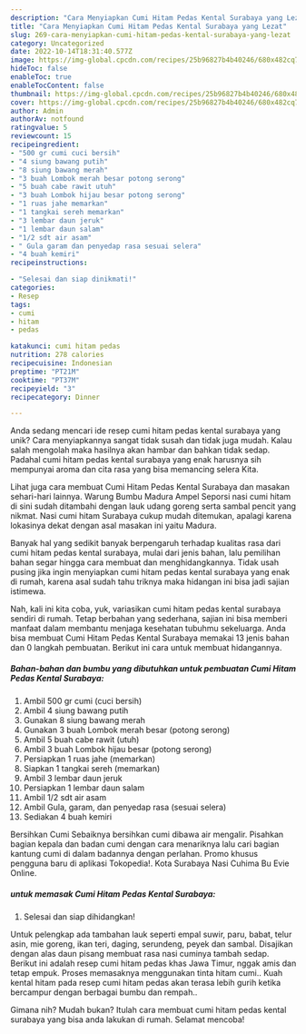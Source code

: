 ```yaml
---
description: "Cara Menyiapkan Cumi Hitam Pedas Kental Surabaya yang Lezat"
title: "Cara Menyiapkan Cumi Hitam Pedas Kental Surabaya yang Lezat"
slug: 269-cara-menyiapkan-cumi-hitam-pedas-kental-surabaya-yang-lezat
category: Uncategorized
date: 2022-10-14T18:31:40.577Z
image: https://img-global.cpcdn.com/recipes/25b96827b4b40246/680x482cq70/cumi-hitam-pedas-kental-surabaya-foto-resep-utama.jpg
hideToc: false
enableToc: true
enableTocContent: false
thumbnail: https://img-global.cpcdn.com/recipes/25b96827b4b40246/680x482cq70/cumi-hitam-pedas-kental-surabaya-foto-resep-utama.jpg
cover: https://img-global.cpcdn.com/recipes/25b96827b4b40246/680x482cq70/cumi-hitam-pedas-kental-surabaya-foto-resep-utama.jpg
author: Admin
authorAv: notfound
ratingvalue: 5
reviewcount: 15
recipeingredient:
- "500 gr cumi cuci bersih"
- "4 siung bawang putih"
- "8 siung bawang merah"
- "3 buah Lombok merah besar potong serong"
- "5 buah cabe rawit utuh"
- "3 buah Lombok hijau besar potong serong"
- "1 ruas jahe memarkan"
- "1 tangkai sereh memarkan"
- "3 lembar daun jeruk"
- "1 lembar daun salam"
- "1/2 sdt air asam"
- " Gula garam dan penyedap rasa sesuai selera"
- "4 buah kemiri"
recipeinstructions:

- "Selesai dan siap dinikmati!"
categories:
- Resep
tags:
- cumi
- hitam
- pedas

katakunci: cumi hitam pedas 
nutrition: 278 calories
recipecuisine: Indonesian
preptime: "PT21M"
cooktime: "PT37M"
recipeyield: "3"
recipecategory: Dinner

---
```





Anda sedang mencari ide resep cumi hitam pedas kental surabaya yang unik? Cara menyiapkannya sangat tidak susah dan tidak juga mudah. Kalau salah mengolah maka hasilnya akan hambar dan bahkan tidak sedap. Padahal cumi hitam pedas kental surabaya yang enak harusnya sih mempunyai aroma dan cita rasa yang bisa memancing selera Kita.





Lihat juga cara membuat Cumi Hitam Pedas Kental Surabaya dan masakan sehari-hari lainnya. Warung Bumbu Madura Ampel Seporsi nasi cumi hitam di sini sudah ditambahi dengan lauk udang goreng serta sambal pencit yang nikmat. Nasi cumi hitam Surabaya cukup mudah ditemukan, apalagi karena lokasinya dekat dengan asal masakan ini yaitu Madura.

Banyak hal yang sedikit banyak berpengaruh terhadap kualitas rasa dari cumi hitam pedas kental surabaya, mulai dari jenis bahan, lalu pemilihan bahan segar hingga cara membuat dan menghidangkannya. Tidak usah pusing jika ingin menyiapkan cumi hitam pedas kental surabaya yang enak di rumah, karena asal sudah tahu triknya maka hidangan ini bisa jadi sajian istimewa.






Nah, kali ini kita coba, yuk, variasikan cumi hitam pedas kental surabaya sendiri di rumah. Tetap berbahan yang sederhana, sajian ini bisa memberi manfaat dalam membantu menjaga kesehatan tubuhmu sekeluarga. Anda bisa membuat Cumi Hitam Pedas Kental Surabaya memakai 13 jenis bahan dan 0 langkah pembuatan. Berikut ini cara untuk membuat hidangannya.

<!--inarticleads1-->

##### Bahan-bahan dan bumbu yang dibutuhkan untuk pembuatan Cumi Hitam Pedas Kental Surabaya:

1. Ambil 500 gr cumi (cuci bersih)
1. Ambil 4 siung bawang putih
1. Gunakan 8 siung bawang merah
1. Gunakan 3 buah Lombok merah besar (potong serong)
1. Ambil 5 buah cabe rawit (utuh)
1. Ambil 3 buah Lombok hijau besar (potong serong)
1. Persiapkan 1 ruas jahe (memarkan)
1. Siapkan 1 tangkai sereh (memarkan)
1. Ambil 3 lembar daun jeruk
1. Persiapkan 1 lembar daun salam
1. Ambil 1/2 sdt air asam
1. Ambil  Gula, garam, dan penyedap rasa (sesuai selera)
1. Sediakan 4 buah kemiri


Bersihkan Cumi Sebaiknya bersihkan cumi dibawa air mengalir. Pisahkan bagian kepala dan badan cumi dengan cara menariknya lalu cari bagian kantung cumi di dalam badannya dengan perlahan. Promo khusus pengguna baru di aplikasi Tokopedia!. Kota Surabaya Nasi Cuhima Bu Evie Online. 

<!--inarticleads2-->

#####  untuk memasak Cumi Hitam Pedas Kental Surabaya:


1. Selesai dan siap dihidangkan!

Untuk pelengkap ada tambahan lauk seperti empal suwir, paru, babat, telur asin, mie goreng, ikan teri, daging, serundeng, peyek dan sambal. Disajikan dengan alas daun pisang membuat rasa nasi cuminya tambah sedap. Berikut ini adalah resep cumi hitam pedas khas Jawa Timur, nggak amis dan tetap empuk. Proses memasaknya menggunakan tinta hitam cumi.. Kuah kental hitam pada resep cumi hitam pedas akan terasa lebih gurih ketika bercampur dengan berbagai bumbu dan rempah.. 

Gimana nih? Mudah bukan? Itulah cara membuat cumi hitam pedas kental surabaya yang bisa anda lakukan di rumah. Selamat mencoba!
